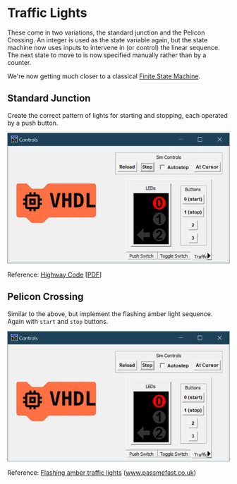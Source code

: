 # Traffic Lights

These come in two variations, the standard junction and the Pelicon Crossing. An integer is used as the state variable again, but the state machine now uses inputs to intervene in (or control) the linear sequence. The next state to move to is now specified manually rather than by a counter.

We're now getting much closer to a classical [Finite State Machine](https://en.wikipedia.org/wiki/Finite-state_machine).

## Standard Junction

Create the correct pattern of lights for starting and stopping, each operated by a push button.

![Traffic Lights](./images/sim_controls/traffic_lights_demo.gif)

Reference: [Highway Code](https://www.gov.uk/guidance/the-highway-code/light-signals-controlling-traffic) [[PDF](https://assets.publishing.service.gov.uk/media/560aa3f9e5274a036900001c/the-highway-code-light-signals-controlling-traffic.pdf)]

## Pelicon Crossing

Similar to the above, but implement the flashing amber light sequence. Again with `start` and `stop` buttons.

![Pelicon Crossing](./images/sim_controls/pelicon_crossing_demo.gif)

Reference: [Flashing amber traffic lights](https://www.passmefast.co.uk/resources/driving-advice/traffic-light-sequence-guide) (www.passmefast.co.uk)